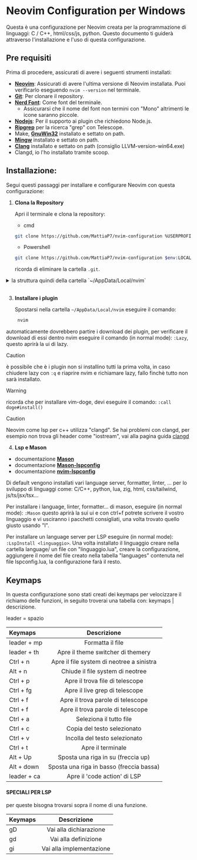 # Neovim Configuration per Windows

Questa è una configurazione per Neovim creata per la programmazione di linguaggi: C / C++, html/css/js, python. Questo documento ti guiderà attraverso l'installazione e l'uso di questa configurazione.

## Pre requisiti

Prima di procedere, assicurati di avere i seguenti strumenti installati:

- **<a target="_blank" href="https://neovim.io/">Neovim</a>**: Assicurati di avere l'ultima versione di Neovim installata. Puoi verificarlo eseguendo `nvim --version` nel terminale.
- **<a target="_blank" href="https://git-scm.com/">Git</a>**: Per clonare il repository.
- **<a href="https://github.com/ryanoasis/nerd-fonts/releases" target="_blank">Nerd Font</a>**: Come font del terminale.
  - Assicurarsi che il nome del font non termini con "Mono" altrimenti le icone saranno piccole.
- **<a href="https://nodejs.org/en" target="_blank">Nodejs</a>**: Per il supporto ai plugin che richiedono Node.js.
- **<a target="_blank" href="https://github.com/BurntSushi/ripgrep">Ripgrep</a>** per la ricerca "grep" con Telescope.
- Make, **<a href="https://sourceforge.net/projects/gnuwin32" target="_blank">GnuWin32</a>** installato e settato on path.
- **<a target="_blank" href="https://winlibs.com/">Mingw</a>** installato e settato on path.
- **<a target="_blank" href="https://github.com/llvm/llvm-project/releases">Clang</a>** installato e settato on path (consiglio LLVM-version-win64.exe)
- Clangd, io l'ho installato tramite scoop.

## Installazione:

Segui questi passaggi per installare e configurare Neovim con questa configurazione:

1. **Clona la Repository**

   Apri il terminale e clona la repository:

   - cmd

   ```bash
   git clone https://github.com/MattiaP7/nvim-configuration %USERPROFILE%\AppData\Local\nvim
   ```

   - Powershell

   ```bash
   git clone https://github.com/MattiaP7/nvim-configuration $env:LOCALAPPDATA\nvim
   ```

   ricorda di eliminare la cartella `.git`.

<details>

<summary>la struttura quindi della cartella `~/AppData/Local/nvim`</summary>

```
~/AppData/Local/nvim
│   init.lua
│   lazy-lock.json
│   README.md
│
└───lua
    │   .luarc.json
    │   options.lua
    │   plugins.lua
    │
    └───plugins
        │   (tutti i plugins qui dentro)
        │
        └───lsp
            │ (tutti i plugins per lsp)
            │
            └───language
                    (ogni config per i linguaggi qua dentro)
```

</details>
<br />

3. **Installare i plugin**

   Spostarsi nella cartella `~/AppData/Local/nvim` eseguire il comando:

   ```bash
    nvim
   ```

automaticamente dovrebbero partire i download dei plugin, per verificare il download di essi dentro nvim eseguire il comando (in normal mode): `:Lazy`, questo aprirà la ui di lazy.

> [!CAUTION]
> è possibile che è i plugin non si installino tutti la prima volta, in caso chiudere lazy con `:q` e riaprire nvim e richiamare lazy, fallo finchè tutto non sarà installato.

> [!WARNING]
> ricorda che per installare vim-doge, devi eseguire il comando: `:call doge#install()`

> [!CAUTION]
> Neovim come lsp per c++ utilizza "clangd". Se hai problemi con clangd, per esempio non trova gli header come "iostream", vai alla pagina guida [clangd](clangd.md)

4. **Lsp e Mason**

- documentazione **<a href="https://github.com/williamboman/mason.nvim" target="_blank">Mason</a>**
- documentazione **<a href="https://github.com/williamboman/mason-lspconfig.nvim" target="_blank">Mason-lspconfig</a>**
- documentazione **<a target="_blank" href="https://github.com/neovim/nvim-lspconfig">nvim-lspconfig</a>**

Di default vengono installati vari language server, formatter, linter, ... per lo sviluppo di linguaggi come: C/C++, python, lua, zig, html, css/tailwind, js/ts/jsx/tsx...

Per installare i language, linter, formatter... di mason, eseguire (in normal mode): `:Mason` questo aprirà la sui ui e con ctrl+f potrete scrivere il vostro linguaggio e vi usciranno i pacchetti consigliati, una volta trovato quello giusto usando "I".

Per installare un language server per LSP eseguire (in normal mode): `:LspInstall <linguaggio>`.
Una volta installato il linguaggio creare nella cartella language/ un file con "linguaggio.lua", creare la configurazione, aggiungere il nome del file creato nella tabella "languages" contenuta nel file lspconfig.lua, la configurazione farà il resto.

## Keymaps

In questa configurazione sono stati creati dei keymaps per velocizzare il richiamo delle funzioni, in seguito troverai una tabella con: keymaps | descrizione.

leader = spazio

| Keymaps     |                Descrizione                |
| :---------- | :---------------------------------------: |
| leader + mp |             Formatta il file              |
| leader + th |     Apre il theme switcher di themery     |
| Ctrl + n    | Apre il file system di neotree a sinistra |
| Alt + n     |     Chiude il file system di neotree      |
| Ctrl + p    |      Apre il trova file di telescope      |
| Ctrl + fg   |      Apre il live grep di telescope       |
| Ctrl + f    |     Apre il trova parole di telescope     |
| Ctrl + f    |     Apre il trova parole di telescope     |
| Ctrl + a    |          Seleziona il tutto file          |
| Ctrl + c    |        Copia del testo selezionato        |
| Ctrl + v    |       Incolla del testo selezionato       |
| Ctrl + t    |             Apre il terminale             |
| Alt + Up    |    Sposta una riga in su (freccia up)     |
| Alt + down  | Sposta una riga in basso (freccia bassa)  |
| leader + ca |       Apre il 'code action' di LSP        |

<h4>SPECIALI PER LSP</h4>

per queste bisogna trovarsi sopra il nome di una funzione.

| Keymaps |       Descrizione        |
| :------ | :----------------------: |
| gD      |  Vai alla dichiarazione  |
| gd      |   Vai alla definizione   |
| gi      | Vai alla implementazione |
